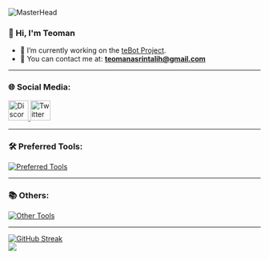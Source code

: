 ![MasterHead](https://i.redd.it/0w8k67nd28971.gif)

<h3>👋 Hi, I'm Teoman</h3>

- 👀 I’m currently working on the [teBot Project](https://github.com/teomanasrintalih/teBot).  
- 🍻 You can contact me at: **teomanasrintalih@gmail.com**

---

<h3 align="left">🌐 Social Media:</h3>
<p align="left">
  <a href="https://discord.com" target="_blank">
    <img src="https://raw.githubusercontent.com/maurodesouza/profile-readme-generator/master/src/assets/icons/social/discord/default.svg" width="40" height="40" alt="Discord" />
  </a>
  <a href="https://twitter.com/goleovl" target="_blank">
    <img src="https://raw.githubusercontent.com/maurodesouza/profile-readme-generator/master/src/assets/icons/social/twitter/default.svg" width="40" height="40" alt="Twitter" />
  </a>
</p>

---

<h3 align="left">🛠️ Preferred Tools:</h3>
<p align="left">
  <a href="https://skillicons.dev" target="_blank">
    <img src="https://skillicons.dev/icons?i=cs,unity,visualstudio,html,css,js" alt="Preferred Tools" />
  </a>
</p>

---

<h3 align="left">📚 Others:</h3>
<p align="left">
  <a href="https://skillicons.dev" target="_blank">
    <img src="https://skillicons.dev/icons?i=arduino,mysql,python,java,androidstudio,photoshop,ae,blender,bootstrap,dotnet,firebase,jquery,windows" alt="Other Tools" />
  </a>
</p>

---

<a href="https://git.io/streak-stats"><img src="https://streak-stats.demolab.com?user=teomanasrintalih&theme=dark&hide_border=true&border_radius=1&date_format=j%2Fn%5B%2FY%5D" alt="GitHub Streak" /></a>
<br>
![](https://github-readme-stats.vercel.app/api/top-langs/?username=teomanasrintalih&theme=dark&hide_border=true&include_all_commits=false&count_private=false&layout=compact)

